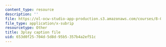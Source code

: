 ```yaml
---
content_type: resource
description: ''
file: https://ol-ocw-studio-app-production.s3.amazonaws.com/courses/8-04-quantum-physics-i-spring-2016/653d0f25704d5d8d95b5357b4a2ef51c_ipXNYnO7yRk.vtt
file_type: application/x-subrip
resourcetype: Other
title: 3play caption file
uid: 653d0f25-704d-5d8d-95b5-357b4a2ef51c
---
```

